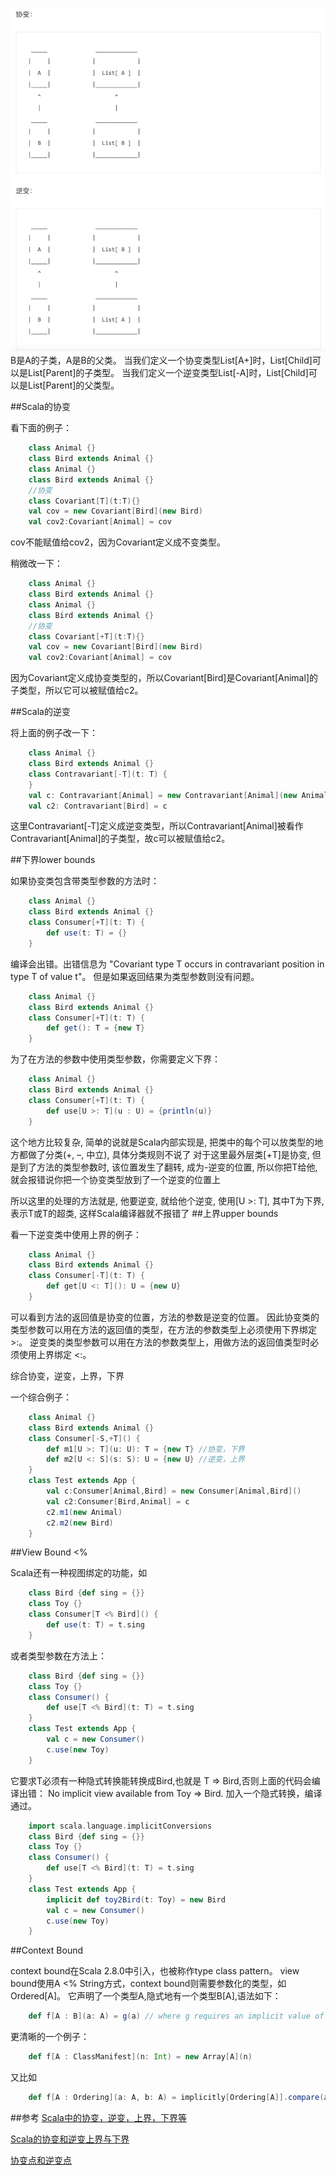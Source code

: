![协变逆变](../../picture/covAndcon.png)
B是A的子类，A是B的父类。
当我们定义一个协变类型List[A+]时，List[Child]可以是List[Parent]的子类型。
当我们定义一个逆变类型List[-A]时，List[Child]可以是List[Parent]的父类型。

##Scala的协变

看下面的例子：
```scala
    class Animal {}
    class Bird extends Animal {}
    class Animal {}
    class Bird extends Animal {}
    //协变
    class Covariant[T](t:T){}
    val cov = new Covariant[Bird](new Bird)
    val cov2:Covariant[Animal] = cov
```
cov不能赋值给cov2，因为Covariant定义成不变类型。

稍微改一下：
```scala
    class Animal {}
    class Bird extends Animal {}
    class Animal {}
    class Bird extends Animal {}
    //协变
    class Covariant[+T](t:T){}
    val cov = new Covariant[Bird](new Bird)
    val cov2:Covariant[Animal] = cov
```
因为Covariant定义成协变类型的，所以Covariant[Bird]是Covariant[Animal]的子类型，所以它可以被赋值给c2。

##Scala的逆变

将上面的例子改一下：
```scala
    class Animal {}
    class Bird extends Animal {}
    class Contravariant[-T](t: T) {
    }
    val c: Contravariant[Animal] = new Contravariant[Animal](new Animal)
    val c2: Contravariant[Bird] = c
```
这里Contravariant[-T]定义成逆变类型，所以Contravariant[Animal]被看作Contravariant[Animal]的子类型，故c可以被赋值给c2。

##下界lower bounds

如果协变类包含带类型参数的方法时：
```scala
    class Animal {}
    class Bird extends Animal {}
    class Consumer[+T](t: T) {
     	def use(t: T) = {}
    }
```
编译会出错。出错信息为 "Covariant type T occurs in contravariant position in type T of value t"。
但是如果返回结果为类型参数则没有问题。
```scala
    class Animal {}
    class Bird extends Animal {}
    class Consumer[+T](t: T) {
     	def get(): T = {new T}
    }
```
为了在方法的参数中使用类型参数，你需要定义下界：
```scala
    class Animal {}
    class Bird extends Animal {}
    class Consumer[+T](t: T) {
    	def use[U >: T](u : U) = {println(u)}
    }
```
这个地方比较复杂, 简单的说就是Scala内部实现是, 把类中的每个可以放类型的地方都做了分类(+, –, 中立), 具体分类规则不说了 对于这里最外层类[+T]是协变, 但是到了方法的类型参数时, 该位置发生了翻转, 成为-逆变的位置, 所以你把T给他, 就会报错说你把一个协变类型放到了一个逆变的位置上

所以这里的处理的方法就是, 他要逆变, 就给他个逆变, 使用[U >: T], 其中T为下界, 表示T或T的超类, 这样Scala编译器就不报错了
##上界upper bounds

看一下逆变类中使用上界的例子：
```scala
    class Animal {}
    class Bird extends Animal {}
    class Consumer[-T](t: T) {
    	def get[U <: T](): U = {new U}
    }
```
可以看到方法的返回值是协变的位置，方法的参数是逆变的位置。
因此协变类的类型参数可以用在方法的返回值的类型，在方法的参数类型上必须使用下界绑定 >:。
逆变类的类型参数可以用在方法的参数类型上，用做方法的返回值类型时必须使用上界绑定 <:。

综合协变，逆变，上界，下界

一个综合例子：
```scala
    class Animal {}
    class Bird extends Animal {}
    class Consumer[-S,+T]() {
    	def m1[U >: T](u: U): T = {new T} //协变，下界
    	def m2[U <: S](s: S): U = {new U} //逆变，上界
    }
    class Test extends App {
    	val c:Consumer[Animal,Bird] = new Consumer[Animal,Bird]()
    	val c2:Consumer[Bird,Animal] = c
    	c2.m1(new Animal)
    	c2.m2(new Bird)
    }
```
##View Bound <%

Scala还有一种视图绑定的功能，如
```scala
    class Bird {def sing = {}}
    class Toy {}
    class Consumer[T <% Bird]() {
	    def use(t: T) = t.sing
    }
```
或者类型参数在方法上：
```scala
    class Bird {def sing = {}}
    class Toy {}
    class Consumer() {
    	def use[T <% Bird](t: T) = t.sing
    }
    class Test extends App {
	    val c = new Consumer()
	    c.use(new Toy)
    }
```
它要求T必须有一种隐式转换能转换成Bird,也就是 T => Bird,否则上面的代码会编译出错：
No implicit view available from Toy => Bird.
加入一个隐式转换，编译通过。
```scala
    import scala.language.implicitConversions
    class Bird {def sing = {}}
    class Toy {}
    class Consumer() {
    	def use[T <% Bird](t: T) = t.sing
    }
    class Test extends App {
    	implicit def toy2Bird(t: Toy) = new Bird
    	val c = new Consumer()
    	c.use(new Toy)
    }
```
##Context Bound

context bound在Scala 2.8.0中引入，也被称作type class pattern。
view bound使用A <% String方式，context bound则需要参数化的类型，如Ordered[A]。
它声明了一个类型A,隐式地有一个类型B[A],语法如下：
```scala
    def f[A : B](a: A) = g(a) // where g requires an implicit value of type B[A]
```
更清晰的一个例子：
```scala
    def f[A : ClassManifest](n: Int) = new Array[A](n)
```
又比如
```scala
    def f[A : Ordering](a: A, b: A) = implicitly[Ordering[A]].compare(a, b)
```

##参考
[Scala中的协变，逆变，上界，下界等](http://colobu.com/2015/05/19/Variance-lower-bounds-upper-bounds-in-Scala/)

[Scala的协变和逆变上界与下界](http://oopsoutofmemory.github.io/scala/2014/11/19/scala-xie-bian-ni-bian-shang-jie-xia-jie-----li-jie-pian/)

[协变点和逆变点](http://segmentfault.com/a/1190000003509191)
